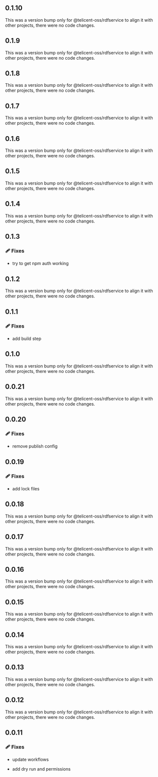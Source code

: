 ## 0.1.10

This was a version bump only for @telicent-oss/rdfservice to align it with other projects, there were no code changes.

## 0.1.9

This was a version bump only for @telicent-oss/rdfservice to align it with other projects, there were no code changes.

## 0.1.8

This was a version bump only for @telicent-oss/rdfservice to align it with other projects, there were no code changes.

## 0.1.7

This was a version bump only for @telicent-oss/rdfservice to align it with other projects, there were no code changes.

## 0.1.6

This was a version bump only for @telicent-oss/rdfservice to align it with other projects, there were no code changes.

## 0.1.5

This was a version bump only for @telicent-oss/rdfservice to align it with other projects, there were no code changes.

## 0.1.4

This was a version bump only for @telicent-oss/rdfservice to align it with other projects, there were no code changes.

## 0.1.3


### 🩹 Fixes

- try to get npm auth working

## 0.1.2

This was a version bump only for @telicent-oss/rdfservice to align it with other projects, there were no code changes.

## 0.1.1


### 🩹 Fixes

- add build step

## 0.1.0

This was a version bump only for @telicent-oss/rdfservice to align it with other projects, there were no code changes.

## 0.0.21

This was a version bump only for @telicent-oss/rdfservice to align it with other projects, there were no code changes.

## 0.0.20


### 🩹 Fixes

- remove publish config

## 0.0.19


### 🩹 Fixes

- add lock files

## 0.0.18

This was a version bump only for @telicent-oss/rdfservice to align it with other projects, there were no code changes.

## 0.0.17

This was a version bump only for @telicent-oss/rdfservice to align it with other projects, there were no code changes.

## 0.0.16

This was a version bump only for @telicent-oss/rdfservice to align it with other projects, there were no code changes.

## 0.0.15

This was a version bump only for @telicent-oss/rdfservice to align it with other projects, there were no code changes.

## 0.0.14

This was a version bump only for @telicent-oss/rdfservice to align it with other projects, there were no code changes.

## 0.0.13

This was a version bump only for @telicent-oss/rdfservice to align it with other projects, there were no code changes.

## 0.0.12

This was a version bump only for @telicent-oss/rdfservice to align it with other projects, there were no code changes.

## 0.0.11


### 🩹 Fixes

- update workflows

- add dry run and permissions